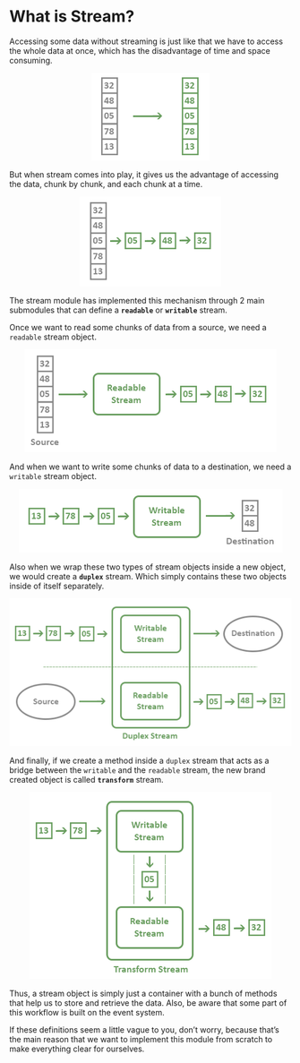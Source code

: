 # What is Stream?

Accessing some data without streaming is just like that we have to access the whole data at once, which has the disadvantage of time and space consuming.

<p align="center">
  <img alt="access data without stream" src="/book/assets/figure-01_access-data-without-stream.png" />
</p>

But when stream comes into play, it gives us the advantage of accessing the data, chunk by chunk, and each chunk at a time.

<p align="center">
  <img alt="access data with stream" src="/book/assets/figure-02_access-data-with-stream.png" />
</p>

The stream module has implemented this mechanism through 2 main submodules that can define a **`readable`** or **`writable`** stream.

Once we want to read some chunks of data from a source, we need a `readable` stream object.

<p align="center">
  <img alt="readable stream" src="/book/assets/figure-03_readable-stream.png" />
</p>

And when we want to write some chunks of data to a destination, we need a `writable` stream object.

<p align="center">
  <img alt="writable stream" src="/book/assets/figure-04_writable-stream.png" />
</p>

Also when we wrap these two types of stream objects inside a new object, we would create a **`duplex`** stream. Which simply contains these two objects inside of itself separately.

<p align="center">
  <img alt="duplex stream" src="/book/assets/figure-05_duplex-stream.png" />
</p>

And finally, if we create a method inside a `duplex` stream that acts as a bridge between the `writable` and the `readable` stream, the new brand created object is called **`transform`** stream.

<p align="center">
  <img alt="transform stream" src="/book/assets/figure-06_transform-stream.png" />
</p>

Thus, a stream object is simply just a container with a bunch of methods that help us to store and retrieve the data. Also, be aware that some part of this workflow is built on the event system.

If these definitions seem a little vague to you, don’t worry, because that’s the main reason that we want to implement this module from scratch to make everything clear for ourselves.
